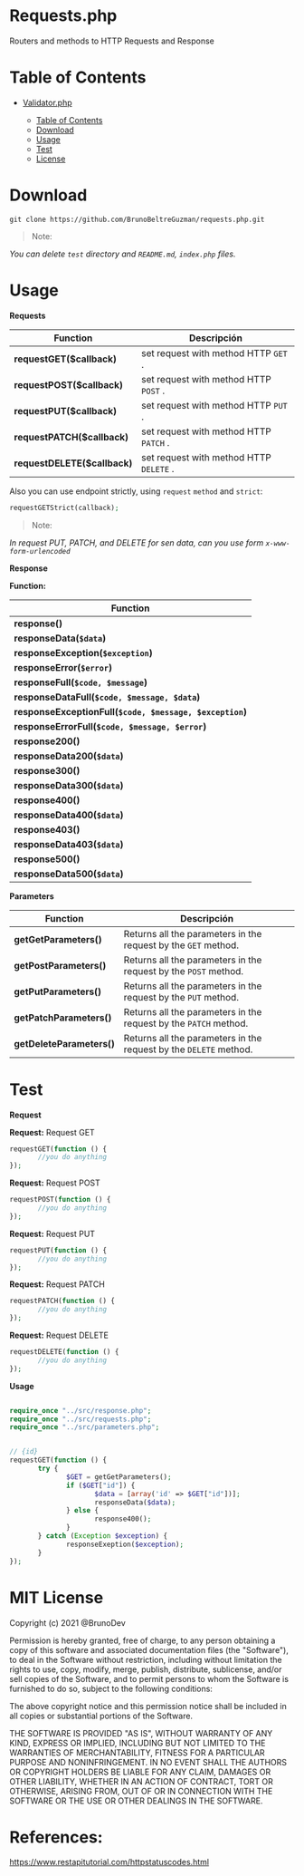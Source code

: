 # Requests.php

Routers and methods to HTTP Requests and Response

# Table of Contents

- [Validator.php](#validator.php)

     - [Table of Contents](#Table-of-Contents)
     - [Download](#Download)
     - [Usage](#Usage)
     - [Test](#Test)
     - [License](#License)

# Download

```console
git clone https://github.com/BrunoBeltreGuzman/requests.php.git
```
> Note:
>
_You can delete `test` directory and `README.md`, `index.php` files._

# Usage

**Requests**

| Function                     | Descripción                             |
| ---------------------------- | --------------------------------------- |
| **requestGET($callback)**    | set request with method HTTP `GET` .    |
| **requestPOST($callback)**   | set request with method HTTP `POST` .   |
| **requestPUT($callback)**    | set request with method HTTP `PUT` .    |
| **requestPATCH($callback)**  | set request with method HTTP `PATCH` .  |
| **requestDELETE($callback)** | set request with method HTTP `DELETE` . |

Also you can use endpoint strictly, using `request` `method` and `strict`:

```PHP
requestGETStrict(callback);
```
> Note:
>
_In request PUT, PATCH, and DELETE for sen data, can you use form `x-www-form-urlencoded`_

**Response**

**Function:**

| Function                                                 |
| -------------------------------------------------------- |
| **response()**                                           |
| **responseData(`$data`)**                                |
| **responseException(`$exception`)**                      |
| **responseError(`$error`)**                              |
| **responseFull(`$code, $message`)**                      |
| **responseDataFull(`$code, $message, $data`)**           |
| **responseExceptionFull(`$code, $message, $exception`)** |
| **responseErrorFull(`$code, $message, $error`)**         |
| **response200()**                                        |
| **responseData200(`$data`)**                             |
| **response300()**                                        |
| **responseData300(`$data`)**                             |
| **response400()**                                        |
| **responseData400(`$data`)**                             |
| **response403()**                                        |
| **responseData403(`$data`)**                             |
| **response500()**                                        |
| **responseData500(`$data`)**                             |

**Parameters**

| Function                  | Descripción                                                       |
| ------------------------- | ----------------------------------------------------------------- |
| **getGetParameters()**    | Returns all the parameters in the request by the `GET` method.    |
| **getPostParameters()**   | Returns all the parameters in the request by the `POST` method.   |
| **getPutParameters()**    | Returns all the parameters in the request by the `PUT` method.    |
| **getPatchParameters()**  | Returns all the parameters in the request by the `PATCH` method.  |
| **getDeleteParameters()** | Returns all the parameters in the request by the `DELETE` method. |

# Test

**Request**

**Request:** Request GET

```php
requestGET(function () {
       //you do anything
});
```

**Request:** Request POST

```php
requestPOST(function () {
       //you do anything
});
```

**Request:** Request PUT

```php
requestPUT(function () {
       //you do anything
});
```

**Request:** Request PATCH

```php
requestPATCH(function () {
       //you do anything
});
```

**Request:** Request DELETE

```php
requestDELETE(function () {
       //you do anything
});
```

**Usage**

```php

require_once "../src/response.php";
require_once "../src/requests.php";
require_once "../src/parameters.php";


// {id}
requestGET(function () {
       try {
              $GET = getGetParameters();
              if ($GET["id"]) {
                     $data = [array('id' => $GET["id"])];
                     responseData($data);
              } else {
                     response400();
              }
       } catch (Exception $exception) {
              responseExeption($exception);
       }
});

```

# MIT License

Copyright (c) 2021 @BrunoDev

Permission is hereby granted, free of charge, to any person obtaining a copy
of this software and associated documentation files (the "Software"), to deal
in the Software without restriction, including without limitation the rights
to use, copy, modify, merge, publish, distribute, sublicense, and/or sell
copies of the Software, and to permit persons to whom the Software is
furnished to do so, subject to the following conditions:

The above copyright notice and this permission notice shall be included in all
copies or substantial portions of the Software.

THE SOFTWARE IS PROVIDED "AS IS", WITHOUT WARRANTY OF ANY KIND, EXPRESS OR
IMPLIED, INCLUDING BUT NOT LIMITED TO THE WARRANTIES OF MERCHANTABILITY,
FITNESS FOR A PARTICULAR PURPOSE AND NONINFRINGEMENT. IN NO EVENT SHALL THE
AUTHORS OR COPYRIGHT HOLDERS BE LIABLE FOR ANY CLAIM, DAMAGES OR OTHER
LIABILITY, WHETHER IN AN ACTION OF CONTRACT, TORT OR OTHERWISE, ARISING FROM,
OUT OF OR IN CONNECTION WITH THE SOFTWARE OR THE USE OR OTHER DEALINGS IN THE
SOFTWARE.

# References:

https://www.restapitutorial.com/httpstatuscodes.html

